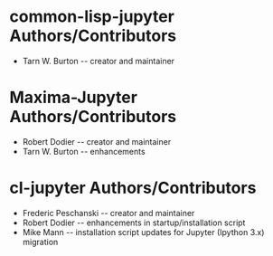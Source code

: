 common-lisp-jupyter Authors/Contributors
===============================
- Tarn W. Burton -- creator and maintainer

Maxima-Jupyter Authors/Contributors
===============================
- Robert Dodier -- creator and maintainer
- Tarn W. Burton -- enhancements

cl-jupyter Authors/Contributors
===============================
- Frederic Peschanski -- creator and maintainer
- Robert Dodier -- enhancements in startup/installation script
- Mike Mann -- installation script updates for Jupyter (Ipython 3.x) migration
